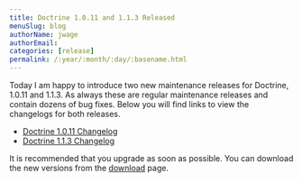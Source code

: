 ```yaml
---
title: Doctrine 1.0.11 and 1.1.3 Released
menuSlug: blog
authorName: jwage 
authorEmail: 
categories: [release]
permalink: /:year/:month/:day/:basename.html
---
```

Today I am happy to introduce two new maintenance releases for Doctrine,
1.0.11 and 1.1.3. As always these are regular maintenance releases and
contain dozens of bug fixes. Below you will find links to view the
changelogs for both releases.

-   [Doctrine 1.0.11
    Changelog](http://www.doctrine-project.org/change_log/1_0_11)
-   [Doctrine 1.1.3
    Changelog](http://www.doctrine-project.org/change_log/1_1_3)

It is recommended that you upgrade as soon as possible. You can download
the new versions from the
[download](http://www.doctrine-project.org/download) page.
